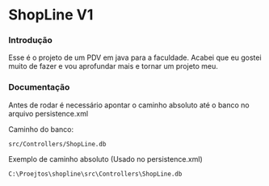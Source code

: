 # ShopLine V1

### Introdução 

Esse é o projeto de um PDV em java para a faculdade. Acabei que eu gostei muito de fazer e vou aprofundar mais e tornar um projeto meu.

### Documentação

Antes de rodar é necessário apontar o caminho absoluto até o banco
no arquivo persistence.xml

Caminho do banco:
  

    src/Controllers/ShopLine.db

Exemplo de caminho absoluto (Usado no persistence.xml)

    C:\Proejtos\shopline\src\Controllers\ShopLine.db
